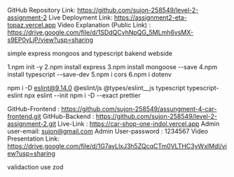 GitHub Repository Link: https://github.com/sujon-258549/level-2-assignment-2
Live Deployment Link: https://assignment2-eta-topaz.vercel.app
Video Explanation (Public Link) : https://drive.google.com/file/d/1SDdQCvhNpQG_5MLmh6vsMX-s9EP0yLjP/view?usp=sharing

<!-- instuctuon -->

simple express mongoos and typescript bakend webside

<!-- use main tecnologins -->

1.npm init -y
2.npm install express
3.npm install mongoose --save
4.npm install typescript --save-dev
5.npm i cors
6.npm i dotenv

<!-- eslint use  cod cmd -->

npm i -D eslint@9.14.0 @eslint/js @types/eslint\_\_js typescript typescript-eslint
npx eslint --init
npm i -D --exact prettier

<!--  -->

GitHub-Frontend : https://github.com/sujon-258549/assungment-4-car-frontend.git
GitHub-Backend : https://github.com/sujon-258549/level-2-assignment-2.git
Live-Link : https://car-shop-one-indol.vercel.app
Admin user-email: sujon@gmail.com
Admin User-password : 1234567
Video Presentation Link: https://drive.google.com/file/d/1G7ayLlxJ3h5ZQcqCTm0VLTHC3yWxlMdl/view?usp=sharing

<!-- surjo pay -->

validaction use zod
